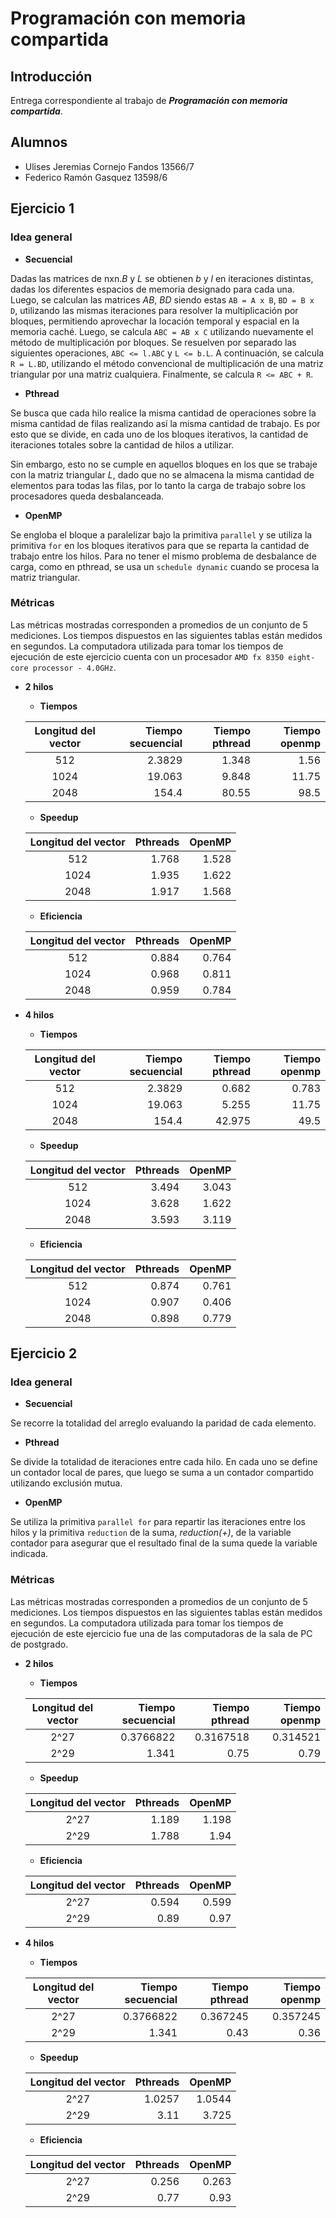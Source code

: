 # Programación con memoria compartida

## Introducción

Entrega correspondiente al trabajo de **_Programación con memoria compartida_**.

## Alumnos

-   Ulises Jeremias Cornejo Fandos 13566/7
-   Federico Ramón Gasquez 13598/6

## Ejercicio 1

### Idea general

-   **Secuencial**

Dadas las matrices de nxn._B_ y _L_ se obtienen _b_ y _l_ en iteraciones distintas,
dadas los diferentes espacios de memoria designado para cada una. Luego,
se calculan las matrices _AB_, _BD_ siendo estas `AB = A x B`, `BD = B x D`,
utilizando las mismas iteraciones para resolver la multiplicación por bloques,
permitiendo aprovechar la locación temporal y espacial en la memoria caché.
Luego, se calcula `ABC = AB x C` utilizando nuevamente el método de
multiplicación por bloques. Se resuelven por separado las siguientes operaciones,
`ABC <= l.ABC` y `L <= b.L`. A continuación, se calcula `R = L.BD`, utilizando
el método convencional de multiplicación de una matriz triangular por una matriz
cualquiera. Finalmente, se calcula `R <= ABC + R`.

-   **Pthread**

Se busca que cada hilo realice la misma cantidad de operaciones sobre la
misma cantidad de filas realizando así la misma cantidad de trabajo.
Es por esto que se divide, en cada uno de los bloques iterativos,
la cantidad de iteraciones totales sobre la cantidad de hilos a utilizar.

Sin embargo, esto no se cumple en aquellos bloques en los que se trabaje
con la matriz triangular _L_, dado que no se almacena la misma cantidad de
elementos para todas las filas, por lo tanto la carga de trabajo sobre los
procesadores queda desbalanceada.

-   **OpenMP**

Se engloba el bloque a paralelizar bajo la primitiva `parallel`
y se utiliza la primitiva `for` en los bloques iterativos para que se reparta la
cantidad de trabajo entre los hilos. Para no tener el mismo problema
de desbalance de carga, como en pthread, se usa un `schedule dynamic`
cuando se procesa la matriz triangular.

### Métricas

Las métricas mostradas corresponden a promedios de un conjunto de 5 mediciones.
Los tiempos dispuestos en las siguientes tablas están medidos en segundos.
La computadora utilizada para tomar los tiempos de ejecución de este ejercicio
cuenta con un procesador `AMD fx 8350 eight-core processor - 4.0GHz`.

-   **2 hilos**

    -   **Tiempos**

    | Longitud del vector | Tiempo secuencial | Tiempo pthread | Tiempo openmp |
    | :-----------------: | ----------------: | -------------: | ------------: |
    |          512        |            2.3829 |          1.348 |          1.56 |
    |         1024        |            19.063 |          9.848 |         11.75 |
    |         2048        |             154.4 |          80.55 |          98.5 |

    -   **Speedup**

    | Longitud del vector | Pthreads | OpenMP |
    | :-----------------: | -------: | -----: |
    |          512        |    1.768 |  1.528 |
    |         1024        |    1.935 |  1.622 |
    |         2048        |    1.917 |  1.568 |

    -   **Eficiencia**

    | Longitud del vector | Pthreads | OpenMP |
    | :-----------------: | -------: | -----: |
    |          512        |    0.884 |  0.764 |
    |         1024        |    0.968 |  0.811 |
    |         2048        |    0.959 |  0.784 |

-   **4 hilos**

    -   **Tiempos**

    | Longitud del vector | Tiempo secuencial | Tiempo pthread | Tiempo openmp |
    | :-----------------: | ----------------: | -------------: | ------------: |
    |          512        |            2.3829 |          0.682 |         0.783 |
    |         1024        |            19.063 |          5.255 |         11.75 |
    |         2048        |             154.4 |         42.975 |          49.5 |

    -   **Speedup**

    | Longitud del vector | Pthreads | OpenMP |
    | :-----------------: | -------: | -----: |
    |          512        |    3.494 |  3.043 |
    |         1024        |    3.628 |  1.622 |
    |         2048        |    3.593 |  3.119 |

    -   **Eficiencia**

    | Longitud del vector | Pthreads | OpenMP |
    | :-----------------: | -------: | -----: |
    |          512        |    0.874 |  0.761 |
    |         1024        |    0.907 |  0.406 |
    |         2048        |    0.898 |  0.779 |


## Ejercicio 2

### Idea general

-   **Secuencial**

Se recorre la totalidad del arreglo evaluando la paridad de cada elemento.

-   **Pthread**

Se divide la totalidad de iteraciones entre cada hilo. En cada uno
se define un contador local de pares, que luego se suma a un contador compartido
utilizando exclusión mutua.

-   **OpenMP**

Se utiliza la primitiva `parallel for` para repartir las iteraciones
entre los hilos y la primitiva `reduction` de la suma, _reduction(+)_, de la
variable contador para asegurar que el resultado final de la suma quede
la variable indicada.

### Métricas

Las métricas mostradas corresponden a promedios de un conjunto de 5 mediciones.
Los tiempos dispuestos en las siguientes tablas están medidos en segundos.
La computadora utilizada para tomar los tiempos de ejecución de este ejercicio
fue una de las computadoras de la sala de PC de postgrado.

-   **2 hilos**

    -   **Tiempos**

    | Longitud del vector | Tiempo secuencial | Tiempo pthread | Tiempo openmp |
    | :-----------------: | ----------------: | -------------: | ------------: |
    |         2^27        |         0.3766822 |      0.3167518 |      0.314521 |
    |         2^29        |             1.341 |           0.75 |          0.79 |

    -   **Speedup**

    | Longitud del vector | Pthreads | OpenMP |
    | :-----------------: | -------: | -----: |
    |         2^27        |    1.189 |  1.198 |
    |         2^29        |    1.788 |   1.94 |

    -   **Eficiencia**

    | Longitud del vector | Pthreads | OpenMP |
    | :-----------------: | -------: | -----: |
    |         2^27        |    0.594 |  0.599 |
    |         2^29        |     0.89 |   0.97 |

-   **4 hilos**

    -   **Tiempos**

    | Longitud del vector | Tiempo secuencial | Tiempo pthread | Tiempo openmp |
    | :-----------------: | ----------------: | -------------: | ------------: |
    |         2^27        |         0.3766822 |       0.367245 |      0.357245 |
    |         2^29        |             1.341 |           0.43 |          0.36 |

    -   **Speedup**

    | Longitud del vector | Pthreads |  OpenMP |
    | :-----------------: | -------: | -----: |
    |         2^27        |   1.0257 |  1.0544 |
    |         2^29        |     3.11 |   3.725 |

    -   **Eficiencia**

    | Longitud del vector | Pthreads | OpenMP |
    | :-----------------: | -------: | -----: |
    |         2^27        |    0.256 |  0.263 |
    |         2^29        |     0.77 |   0.93 |
